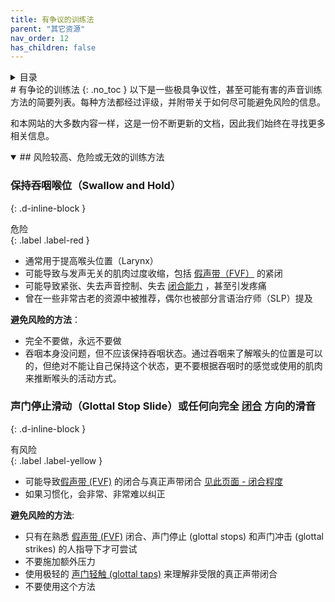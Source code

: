 ```yaml
---
title: 有争议的训练法
parent: "其它资源"
nav_order: 12
has_children: false
---
```

<details closed markdown="block">
  <summary>
    目录
  </summary>
{: .text-delta }
1. TOC
{:toc}
</details>
# 有争论的训练法
{: .no_toc }
以下是一些极具争议性，甚至可能有害的声音训练方法的简要列表。每种方法都经过评级，并附带关于如何尽可能避免风险的信息。

和本网站的大多数内容一样，这是一份不断更新的文档，因此我们始终在寻找更多相关信息。


<details open markdown="block"><summary markdown="block">
## 风险较高、危险或无效的训练方法
</summary>

### 保持吞咽喉位（Swallow and Hold）

{: .d-inline-block }
<div>危险</div>{: .label .label-red }

- 通常用于提高喉头位置（Larynx）
- 可能导致与发声无关的肌肉过度收缩，包括 [假声带（FVF）](clarity/FVF) 的紧闭
- 可能导致紧张、失去声音控制、失去 [闭合能力](clarity/breathiness) ，甚至引发疼痛
- 曾在一些非常古老的资源中被推荐，偶尔也被部分言语治疗师（SLP）提及

**避免风险的方法**：
- 完全不要做，永远不要做
- 吞咽本身没问题，但不应该保持吞咽状态。通过吞咽来了解喉头的位置是可以的，但绝对不能让自己保持这个状态，更不要根据吞咽时的感觉或使用的肌肉来推断喉头的活动方式。

### 声门停止滑动（Glottal Stop Slide）或任何向完全 [闭合](clarity/breathiness) 方向的滑音

{: .d-inline-block }
<div>有风险</div>{: .label .label-yellow }

- 可能导致[假声带 (FVF)](../clarity/FVF) 的闭合与真正声带闭合 [见此页面 - 闭合程度](../clarity/breathiness) 
- 如果习惯化，会非常、非常难以纠正

**避免风险的方法**:
- 只有在熟悉 [假声带 (FVF)](clarity/FVF) 闭合、声门停止 (glottal stops) 和声门冲击 (glottal strikes) 的人指导下才可尝试
- 不要施加额外压力
- 使用极轻的 [声门轻触 (glottal taps)](clarity/FVF.html#checking-for-fvf-closure-issues) 来理解非受限的真正声带闭合
- 不要使用这个方法

</details>
